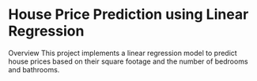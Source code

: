 # House Price Prediction using Linear Regression
Overview
This project implements a linear regression model to predict house prices based on their square footage and the number of bedrooms and bathrooms.

